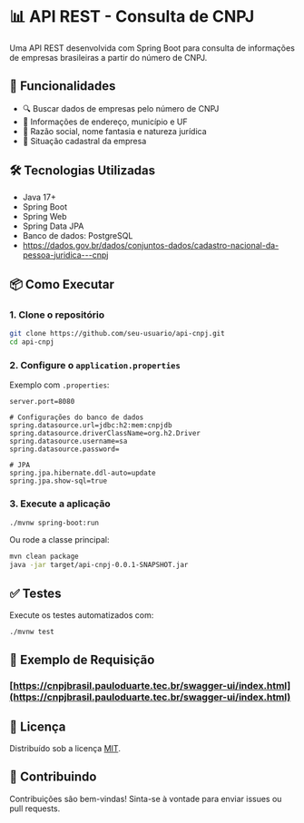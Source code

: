 # 📊 API REST - Consulta de CNPJ

Uma API REST desenvolvida com Spring Boot para consulta de informações de empresas brasileiras a partir do número de CNPJ.

## 🚀 Funcionalidades

* 🔍 Buscar dados de empresas pelo número de CNPJ
* 📍 Informações de endereço, município e UF
* 🏢 Razão social, nome fantasia e natureza jurídica
* 📅 Situação cadastral da empresa

## 🛠️ Tecnologias Utilizadas

* Java 17+
* Spring Boot
* Spring Web
* Spring Data JPA
* Banco de dados: PostgreSQL
* https://dados.gov.br/dados/conjuntos-dados/cadastro-nacional-da-pessoa-juridica---cnpj

## 📦 Como Executar

### 1. Clone o repositório

```bash
git clone https://github.com/seu-usuario/api-cnpj.git
cd api-cnpj
```

### 2. Configure o `application.properties`

Exemplo com `.properties`:

```properties
server.port=8080

# Configurações do banco de dados
spring.datasource.url=jdbc:h2:mem:cnpjdb
spring.datasource.driverClassName=org.h2.Driver
spring.datasource.username=sa
spring.datasource.password=

# JPA
spring.jpa.hibernate.ddl-auto=update
spring.jpa.show-sql=true
```

### 3. Execute a aplicação

```bash
./mvnw spring-boot:run
```

Ou rode a classe principal:

```bash
mvn clean package
java -jar target/api-cnpj-0.0.1-SNAPSHOT.jar
```

## ✅ Testes

Execute os testes automatizados com:

```bash
./mvnw test
```

## 📘 Exemplo de Requisição

### [https://cnpjbrasil.pauloduarte.tec.br/swagger-ui/index.html](https://cnpjbrasil.pauloduarte.tec.br/swagger-ui/index.html)

## 📄 Licença

Distribuído sob a licença [MIT](LICENSE).

## 🤝 Contribuindo

Contribuições são bem-vindas! Sinta-se à vontade para enviar issues ou pull requests.

